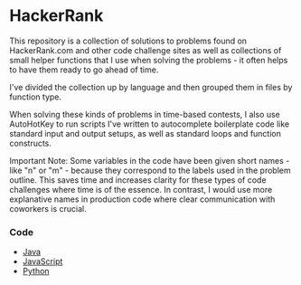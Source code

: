 # HackerRank

This repository is a collection of solutions to problems found on HackerRank.com and other code challenge sites as well as collections of small helper functions that I use when solving the problems - it often helps to have them ready to go ahead of time.

I've divided the collection up by language and then grouped them in files by function type.

When solving these kinds of problems in time-based contests, I also use AutoHotKey to run scripts I've written to autocomplete boilerplate code like standard input and output setups, as well as standard loops and function constructs.

Important Note: Some variables in the code have been given short names - like "n" or "m" - because they correspond to the labels used in the problem outline. This saves time and increases clarity for these types of code challenges where time is of the essence. In contrast, I would use more explanative names in production code where clear communication with coworkers is crucial.

### Code
- [ Java ](https://github.com/jdsandifer/HackerRank/tree/master/Java)
- [ JavaScript ](https://github.com/jdsandifer/HackerRank/tree/master/JavaScript)
- [ Python ](https://github.com/jdsandifer/HackerRank/tree/master/Python2)
